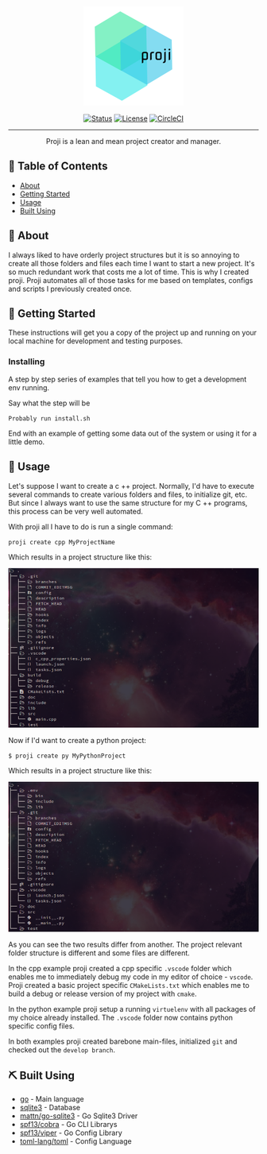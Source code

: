 <p align="center">
  <a href="" rel="noopener">
 <img width=200px height=200px src="assets/proji-freelogodesign-200x200.png" alt="Project logo"></a>
</p>

<!--<h3 align="center">proji</h3>-->

<div align="center">

[![Status](https://img.shields.io/badge/status-active-success.svg)]()
[![License](https://img.shields.io/badge/license-MIT-blue.svg)](/LICENSE)
[![CircleCI](https://circleci.com/gh/nikoksr/create_project/tree/master.svg?style=svg&circle-token=437a39b49c4fbc9656f7aed86aea369d584ecb87)](https://circleci.com/gh/nikoksr/create_project/tree/master)

</div>

---

<p align="center">Proji is a lean and mean project creator and manager.
    <br>
</p>

## 📝 Table of Contents

- [About](#about)
- [Getting Started](#getting_started)
- [Usage](#usage)
- [Built Using](#built_using)

## 🧐 About <a name = "about"></a>

I always liked to have orderly project structures but it is so annoying to create all those folders and files each time I want to start a new project. It's so much redundant work that costs me a lot of time. This is why I created proji. Proji automates all of those tasks for me based on templates, configs and scripts I previously created once.

## 🏁 Getting Started <a name = "getting_started"></a>

These instructions will get you a copy of the project up and running on your local machine for development and testing purposes.

### Installing

A step by step series of examples that tell you how to get a development env running.

Say what the step will be

```
Probably run install.sh
```

End with an example of getting some data out of the system or using it for a little demo.

## 🎈 Usage <a name="usage"></a>

Let's suppose I want to create a c ++ project. Normally, I'd have to execute several commands to create various folders and files, to initialize git, etc. But since I always want to use the same structure for my C ++ programs, this process can be very well automated.

With proji all I have to do is run a single command:

```
proji create cpp MyProjectName
```

Which results in a project structure like this:

![proji create result](assets/proji-create-result-cpp.png)

Now if I'd want to create a python project:

```
$ proji create py MyPythonProject
```

Which results in a project structure like this:

![proji create result](assets/proji-create-result-python.png)

As you can see the two results differ from another. The project relevant folder structure is different and some files are different.

In the cpp example proji created a cpp specific `.vscode` folder which enables me to immediately debug my code in my editor of choice - `vscode`. Proji created a basic project specific `CMakeLists.txt` which enables me to build a debug or release version of my project with `cmake`.

In the python example proji setup a running `virtuelenv` with all packages of my choice already installed. The `.vscode` folder now contains python specific config files.

In both examples proji created barebone main-files, initialized `git` and checked out the `develop branch`.

## ⛏️ Built Using <a name = "built_using"></a>

- [go](https://golang.org/) - Main language
- [sqlite3](https://www.sqlite.org/index.html) - Database
- [mattn/go-sqlite3](https://github.com/mattn/go-sqlite3) - Go Sqlite3 Driver
- [spf13/cobra](https://github.com/spf13/cobra) - Go CLI Librarys
- [spf13/viper](https://github.com/spf13/viper) - Go Config Library
- [toml-lang/toml](https://github.com/toml-lang/toml) - Config Language
